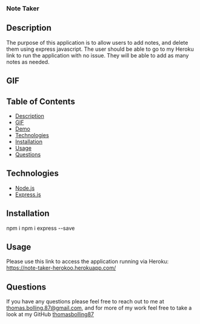### Note Taker

## Description

The purpose of this application is to allow users to add notes, and delete them using express javascript. The user should be able to go to my Heroku link to run the application with no issue. They will be able to add as many notes as needed.

## GIF


## Table of Contents

* [Description](#description)
* [GIF](#gif)
* [Demo](#demo)
* [Technologies](#technologies)
* [Installation](#installation)
* [Usage](#usage)
* [Questions](#questions)

## Technologies

* [Node.js](https://nodejs.dev/learn)
* [Express.js](https://expressjs.com/)

## Installation

npm i
npm i express --save

## Usage

Please use this link to access the application running via Heroku:  https://note-taker-herokoo.herokuapp.com/

## Questions

If you have any questions please feel free to reach out to me at [thomas.bolling.87@gmail.com](mailto:thomas.bolling.87@gmail.com), and for more of my work feel free to take a look at my GitHub [thomasbolling87](https://github.com/thomasbolling87)
